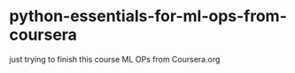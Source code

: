 # python-essentials-for-ml-ops-from-coursera
just trying to finish this course ML OPs from Coursera.org 
